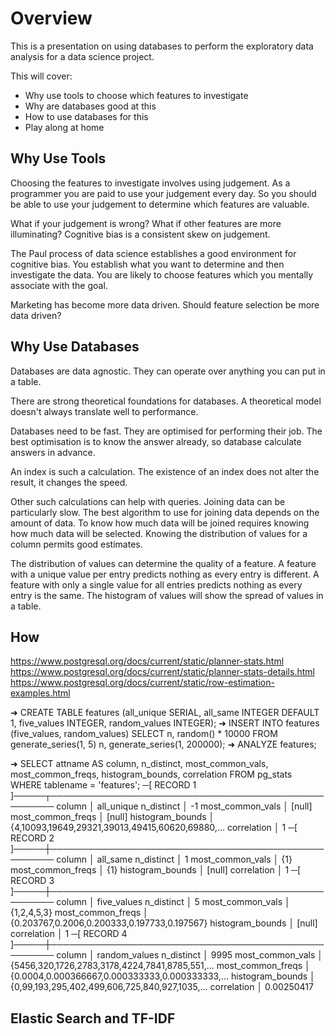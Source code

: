 Overview
========

This is a presentation on using databases to perform the exploratory data analysis for a data science project.

This will cover:
 * Why use tools to choose which features to investigate
 * Why are databases good at this
 * How to use databases for this
 * Play along at home

Why Use Tools
-------------

Choosing the features to investigate involves using judgement.
As a programmer you are paid to use your judgement every day.
So you should be able to use your judgement to determine which features are valuable.

What if your judgement is wrong?
What if other features are more illuminating?
Cognitive bias is a consistent skew on judgement.

The Paul process of data science establishes a good environment for cognitive bias.
You establish what you want to determine and then investigate the data.
You are likely to choose features which you mentally associate with the goal.

Marketing has become more data driven.
Should feature selection be more data driven?

Why Use Databases
-----------------

Databases are data agnostic.
They can operate over anything you can put in a table.

There are strong theoretical foundations for databases.
A theoretical model doesn't always translate well to performance.

Databases need to be fast.
They are optimised for performing their job.
The best optimisation is to know the answer already, so database calculate answers in advance.

An index is such a calculation.
The existence of an index does not alter the result, it changes the speed.

Other such calculations can help with queries.
Joining data can be particularly slow.
The best algorithm to use for joining data depends on the amount of data.
To know how much data will be joined requires knowing how much data will be selected.
Knowing the distribution of values for a column permits good estimates.

The distribution of values can determine the quality of a feature.
A feature with a unique value per entry predicts nothing as every entry is different.
A feature with only a single value for all entries predicts nothing as every entry is the same.
The histogram of values will show the spread of values in a table.

How
---

https://www.postgresql.org/docs/current/static/planner-stats.html
https://www.postgresql.org/docs/current/static/planner-stats-details.html
https://www.postgresql.org/docs/current/static/row-estimation-examples.html

➜ CREATE TABLE features
    (all_unique SERIAL, all_same INTEGER DEFAULT 1, five_values INTEGER, random_values INTEGER);
➜ INSERT INTO features
    (five_values, random_values)
    SELECT n, random() * 10000
        FROM generate_series(1, 5) n, generate_series(1, 200000);
➜ ANALYZE features;

➜ SELECT attname AS column, n_distinct, most_common_vals, most_common_freqs, histogram_bounds, correlation FROM pg_stats WHERE tablename = 'features';
─[ RECORD 1 ]─────┬───────────────────────────────────────────────────
column            │ all_unique
n_distinct        │ -1
most_common_vals  │ [null]
most_common_freqs │ [null]
histogram_bounds  │ {4,10093,19649,29321,39013,49415,60620,69880,...
correlation       │ 1
─[ RECORD 2 ]─────┼───────────────────────────────────────────────────
column            │ all_same
n_distinct        │ 1
most_common_vals  │ {1}
most_common_freqs │ {1}
histogram_bounds  │ [null]
correlation       │ 1
─[ RECORD 3 ]─────┼───────────────────────────────────────────────────
column            │ five_values
n_distinct        │ 5
most_common_vals  │ {1,2,4,5,3}
most_common_freqs │ {0.203767,0.2006,0.200333,0.197733,0.197567}
histogram_bounds  │ [null]
correlation       │ 1
─[ RECORD 4 ]─────┼───────────────────────────────────────────────────
column            │ random_values
n_distinct        │ 9995
most_common_vals  │ {5456,320,1726,2783,3178,4224,7841,8785,551,...
most_common_freqs │ {0.0004,0.000366667,0.000333333,0.000333333,...
histogram_bounds  │ {0,99,193,295,402,499,606,725,840,927,1035,...
correlation       │ 0.00250417


Elastic Search and TF-IDF
-------------------------
